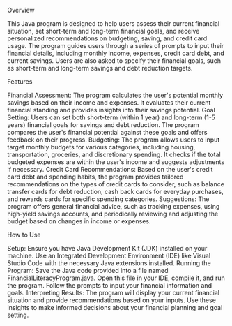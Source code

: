 Overview

This Java program is designed to help users assess their current financial situation, set short-term and long-term financial goals, and receive personalized recommendations on budgeting, saving, and credit card usage. The program guides users through a series of prompts to input their financial details, including monthly income, expenses, credit card debt, and current savings. Users are also asked to specify their financial goals, such as short-term and long-term savings and debt reduction targets.


Features

Financial Assessment: The program calculates the user's potential monthly savings based on their income and expenses. It evaluates their current financial standing and provides insights into their savings potential.
Goal Setting: Users can set both short-term (within 1 year) and long-term (1-5 years) financial goals for savings and debt reduction. The program compares the user's financial potential against these goals and offers feedback on their progress.
Budgeting: The program allows users to input target monthly budgets for various categories, including housing, transportation, groceries, and discretionary spending. It checks if the total budgeted expenses are within the user's income and suggests adjustments if necessary.
Credit Card Recommendations: Based on the user's credit card debt and spending habits, the program provides tailored recommendations on the types of credit cards to consider, such as balance transfer cards for debt reduction, cash back cards for everyday purchases, and rewards cards for specific spending categories.
Suggestions: The program offers general financial advice, such as tracking expenses, using high-yield savings accounts, and periodically reviewing and adjusting the budget based on changes in income or expenses.


How to Use

Setup: Ensure you have Java Development Kit (JDK) installed on your machine. Use an Integrated Development Environment (IDE) like Visual Studio Code with the necessary Java extensions installed.
Running the Program: Save the Java code provided into a file named FinancialLiteracyProgram.java. Open this file in your IDE, compile it, and run the program. Follow the prompts to input your financial information and goals.
Interpreting Results: The program will display your current financial situation and provide recommendations based on your inputs. Use these insights to make informed decisions about your financial planning and goal setting.
